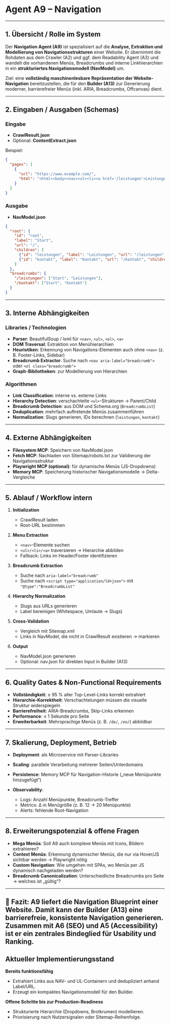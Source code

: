 # Agent A9 – Navigation

---

## 1. Übersicht / Rolle im System

Der **Navigation Agent (A9)** ist spezialisiert auf die **Analyse, Extraktion und Modellierung von Navigationsstrukturen** einer Website.
Er übernimmt die Rohdaten aus dem Crawler (A2) und ggf. dem Readability Agent (A3) und wandelt die vorhandenen Menüs, Breadcrumbs und interne Linkhierarchien in ein **strukturiertes Navigationsmodell (NavModel)** um.

Ziel: eine **vollständig maschinenlesbare Repräsentation der Website-Navigation** bereitzustellen, die für den **Builder (A13)** zur Generierung moderner, barrierefreier Menüs (inkl. ARIA, Breadcrumbs, Offcanvas) dient.

---

## 2. Eingaben / Ausgaben (Schemas)

### Eingabe

* **CrawlResult.json**
* Optional: **ContentExtract.json**

Beispiel:

```json
{
  "pages": [
    {
      "url": "https://www.example.com/",
      "html": "<html><body><nav><ul><li><a href='/leistungen'>Leistungen</a></li><li><a href='/kontakt'>Kontakt</a></li></ul></nav></body></html>"
    }
  ]
}
```

### Ausgabe

* **NavModel.json**

```json
{
  "root": {
    "id": "root",
    "label": "Start",
    "url": "/",
    "children": [
      {"id": "leistungen", "label": "Leistungen", "url": "/leistungen", "children": []},
      {"id": "kontakt", "label": "Kontakt", "url": "/kontakt", "children": []}
    ]
  },
  "breadcrumbs": {
    "/leistungen": ["Start", "Leistungen"],
    "/kontakt": ["Start", "Kontakt"]
  }
}
```

---

## 3. Interne Abhängigkeiten

### Libraries / Technologien

* **Parser**: BeautifulSoup / lxml für `<nav>`, `<ul>`, `<ol>`, `<a>`
* **DOM Traversal**: Extraktion von Menühierarchien
* **Heuristiken**: Erkennung von Navigations-Elementen auch ohne `<nav>` (z. B. Footer-Links, Sidebar)
* **Breadcrumb Extractor**: Suche nach `<nav aria-label="breadcrumb">` oder `<ol class="breadcrumb">`
* **Graph-Bibliotheken**: zur Modellierung von Hierarchien

### Algorithmen

* **Link Classification**: interne vs. externe Links
* **Hierarchy Detection**: verschachtelte `<ul>`-Strukturen → Parent/Child
* **Breadcrumb Detection**: aus DOM und Schema.org (`BreadcrumbList`)
* **Deduplication**: mehrfach auftretende Menüs zusammenführen
* **Normalization**: Slugs generieren, IDs berechnen (`leistungen`, `kontakt`)

---

## 4. Externe Abhängigkeiten

* **Filesystem MCP**: Speichern von NavModel.json
* **Fetch MCP**: Nachladen von Sitemap/robots.txt zur Validierung der Navigationsstruktur
* **Playwright MCP (optional)**: für dynamische Menüs (JS-Dropdowns)
* **Memory MCP**: Speicherung historischer Navigationsmodelle → Delta-Vergleiche

---

## 5. Ablauf / Workflow intern

1. **Initialization**

   * CrawlResult laden
   * Root-URL bestimmen

2. **Menu Extraction**

   * `<nav>`-Elemente suchen
   * `<ul>/<li>/<a>` traversieren → Hierarchie abbilden
   * Fallback: Links im Header/Footer identifizieren

3. **Breadcrumb Extraction**

   * Suche nach `aria-label="breadcrumb"`
   * Suche nach `<script type="application/ld+json">` mit `"@type":"BreadcrumbList"`

4. **Hierarchy Normalization**

   * Slugs aus URLs generieren
   * Label bereinigen (Whitespace, Umlaute → Slugs)

5. **Cross-Validation**

   * Vergleich mit Sitemap.xml
   * Links in NavModel, die nicht in CrawlResult existieren → markieren

6. **Output**

   * NavModel.json generieren
   * Optional: nav.json für direkten Input in Builder (A13)

---

## 6. Quality Gates & Non-Functional Requirements

* **Vollständigkeit**: ≥ 95 % aller Top-Level-Links korrekt extrahiert
* **Hierarchie-Korrektheit**: Verschachtelungen müssen die visuelle Struktur widerspiegeln
* **Barrierefreiheit**: ARIA-Breadcrumbs, Skip-Links erkennen
* **Performance**: ≤ 1 Sekunde pro Seite
* **Erweiterbarkeit**: Mehrsprachige Menüs (z. B. `/de/`, `/en/`) abbildbar

---

## 7. Skalierung, Deployment, Betrieb

* **Deployment**: als Microservice mit Parser-Libraries
* **Scaling**: parallele Verarbeitung mehrerer Seiten/Unterdomains
* **Persistence**: Memory MCP für Navigation-Historie („neue Menüpunkte hinzugefügt“)
* **Observability**:

  * Logs: Anzahl Menüpunkte, Breadcrumb-Treffer
  * Metrics: Δ in Menügröße (z. B. 12 → 20 Menüpunkte)
  * Alerts: fehlende Root-Navigation

---

## 8. Erweiterungspotenzial & offene Fragen

* **Mega Menüs**: Soll A9 auch komplexe Menüs mit Icons, Bildern extrahieren?
* **Context Menüs**: Erkennung dynamischer Menüs, die nur via Hover/JS sichtbar werden → Playwright nötig
* **Custom Navigation**: Wie umgehen mit SPAs, wo Menüs per JS dynamisch nachgeladen werden?
* **Breadcrumb Canonicalization**: Unterschiedliche Breadcrumbs pro Seite → welches ist „gültig“?

---

📄 **Fazit**:
A9 liefert die **Navigation Blueprint** einer Website. Damit kann der Builder (A13) eine **barrierefreie, konsistente Navigation** generieren. Zusammen mit A6 (SEO) und A5 (Accessibility) ist er ein zentrales Bindeglied für Usability und Ranking.
---

## Aktueller Implementierungsstand

**Bereits funktionsfähig**

- Extrahiert Links aus NAV- und UL-Containern und dedupliziert anhand Label/URL.
- Erzeugt ein kompaktes Navigationsmodell für den Builder.

**Offene Schritte bis zur Production-Readiness**

- Strukturierte Hierarchie (Dropdowns, Brotkrumen) modellieren.
- Priorisierung nach Nutzersignalen oder Sitemap-Reihenfolge.

